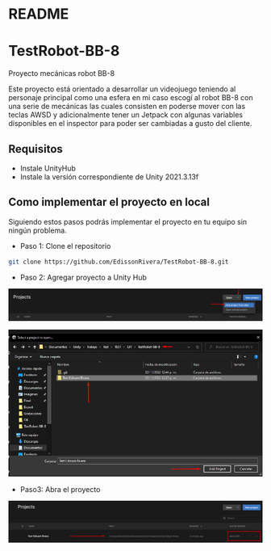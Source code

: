 # README

# TestRobot-BB-8

Proyecto mecánicas robot BB-8

Este proyecto está orientado a desarrollar un videojuego teniendo al personaje principal como una esfera en mi caso escogí al robot BB-8 con una serie de mecánicas las cuales consisten en poderse mover con las teclas AWSD y adicionalmente tener un Jetpack con algunas variables disponibles en el inspector para poder ser cambiadas a gusto del cliente.

## Requisitos

- Instale UnityHub
- Instale la versión correspondiente de Unity  2021.3.13f

## Como implementar el proyecto en local

Siguiendo estos pasos podrás implementar el proyecto en tu equipo sin ningún problema.

 

- Paso 1: Clone el repositorio

```bash
git clone https://github.com/EdissonRivera/TestRobot-BB-8.git
```

- Paso 2:  Agregar proyecto a Unity Hub

![Untitled](README/Untitled.png)

![Untitled](README/Untitled%201.png)

- Paso3: Abra el proyecto

![Untitled](README/Untitled%202.png)
